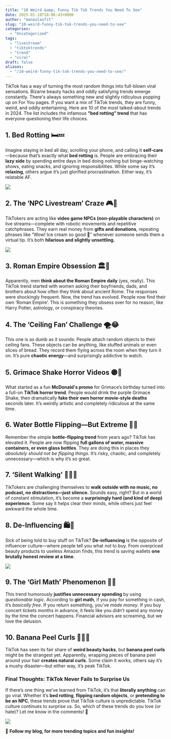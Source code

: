 ```yaml
---
title: "10 Weird &amp; Funny Tik Tok Trends You Need To See"
date: 2025-01-18T18:06:43+0000
author: "manoulasfit"
slug: "10-weird-funny-tik-tok-trends-you-need-to-see"
categories:
  - "Uncategorized"
tags:
  - "livestream"
  - "tiktoktrends"
  - "trend"
  - "viral"
draft: false
aliases:
  - "/10-weird-funny-tik-tok-trends-you-need-to-see/"
---
```

TikTok has a way of turning the most random things into full-blown viral sensations. Bizarre beauty hacks and oddly satisfying trends emerge constantly. There's always something new and slightly ridiculous popping up on For You pages. If you want a mix of TikTok trends, they are funny, weird, and oddly entertaining. Here are 10 of the most talked-about trends in 2024. The list includes the infamous **“bed rotting” trend** that has everyone questioning their life choices.

## **1. Bed Rotting 🛏️💤**

Imagine staying in bed all day, scrolling your phone, and calling it **self-care**—because that’s exactly what **bed rotting** is. People are embracing their **lazy side** by spending entire days in bed doing nothing but binge-watching shows, eating snacks, and ignoring responsibilities. While some say it’s **relaxing**, others argue it’s just glorified procrastination. Either way, it’s relatable AF.

![](/a-picture-of-a-woman-in-a-messy-bed-surrounded.png)

## **2. The ‘NPC Livestream’ Craze 🎮🤖**

TikTokers are acting like **video game NPCs (non-playable characters)** on live streams—complete with robotic movements and repetitive catchphrases. They earn real money from **gifts and donations**, repeating phrases like “Wow! Ice cream so good 🍦” whenever someone sends them a virtual tip. It’s both **hilarious and slightly unsettling.**

![](/a-woman-who-live-streaming-to-her-followers-on-tik.png)

## **3. Roman Empire Obsession 🏛️🤔**

Apparently, men **think about the Roman Empire daily** (yes, really). This TikTok trend started with women asking their boyfriends, dads, and brothers about how often they think about ancient Rome. The responses were shockingly frequent. Now, the trend has evolved. People now find their own ‘Roman Empire’. This is something they obsess over for no reason, like Harry Potter, astrology, or conspiracy theories.

## **4. The ‘Ceiling Fan’ Challenge 🌪️😂**

This one is as dumb as it sounds: People attach random objects to their ceiling fans. These objects can be anything, like stuffed animals or even slices of bread. They record them flying across the room when they turn it on. It’s pure **chaotic energy**—and surprisingly addictive to watch.

## **5. Grimace Shake Horror Videos 🟣🥤**

What started as a fun **McDonald's promo** for Grimace’s birthday turned into a full-on **TikTok horror trend**. People would drink the purple Grimace Shake, then dramatically **fake their own horror movie-style deaths** seconds later. It’s weirdly artistic and completely ridiculous at the same time.

## **6. Water Bottle Flipping—But Extreme 🚰🎯**

Remember the simple **bottle-flipping trend** from years ago? TikTok has elevated it. People are now flipping **full gallons of water, massive containers, or even glass bottles**. They are doing this in places they *absolutely should not be flipping things*. It’s risky, chaotic, and completely unnecessary—which is why it’s so great.

## **7. ‘Silent Walking’ 🚶‍♀️🤫**

TikTokers are challenging themselves to **walk outside with no music, no podcast, no distractions—just silence.** Sounds easy, right? But in a world of constant stimulation, it’s become a **surprisingly hard (and kind of deep) experience**. Some say it helps clear their minds, while others just feel awkward the whole time.

## **8. De-Influencing 🛍️🚫**

Sick of being told to buy stuff on TikTok? **De-influencing** is the opposite of influencer culture—where people tell you what *not* to buy. From overpriced beauty products to useless Amazon finds, this trend is saving wallets **one brutally honest review at a time**.

![](/show-an-image-of-a-online-community-of-fans-of-2.png)

## **9. The ‘Girl Math’ Phenomenon 🧮💸**

This trend humorously **justifies unnecessary spending** by using *questionable logic*. According to **girl math**, if you pay for something in cash, it’s *basically free*. If you return something, you’ve *made money*. If you buy concert tickets months in advance, it feels like you didn’t spend any money by the time the concert happens. Financial advisors are screaming, but we love the delusion.

## **10. Banana Peel Curls 🍌💁‍♀️**

TikTok has seen its fair share of **weird beauty hacks**, but **banana peel curls** might be the strangest yet. Apparently, wrapping pieces of banana peel around your hair **creates natural curls**. Some claim it works, others say it’s a mushy disaster—but either way, it’s peak TikTok.

### **Final Thoughts: TikTok Never Fails to Surprise Us**

If there’s one thing we’ve learned from TikTok, it’s that **literally anything** can go viral. Whether it’s **bed rotting**, **flipping random objects**, or **pretending to be an NPC**, these trends prove that TikTok culture is unpredictable. TikTok culture continues to surprise us. So, which of these trends do you love (or hate)? Let me know in the comments! 🚀

![](/make-a-picture-portraying-tik-tok-5.png)

🚀 **Follow my blog, for more trending topics and fun insights!**